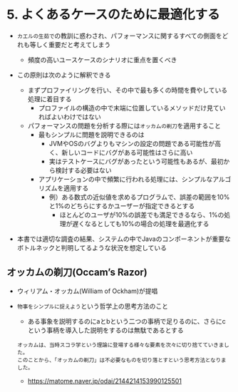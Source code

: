 # 5. よくあるケースのために最適化する

* `カエルの生茹で`の教訓に惑わされ、パフォーマンスに関するすべての側面をどれも等しく重要だと考えてしまう
  * 頻度の高いユースケースのシナリオに重点を置くべき

* この原則は次のように解釈できる
  * まずプロファイリングを行い、その中で最も多くの時間を費やしている処理に着目する
    * プロファイルの構造の中で末端に位置しているメソッドだけ見ていればよいわけではない
  * パフォーマンスの問題を分析する際には`オッカムの剃刀`を適用すること
    * 最もシンプルに問題を説明できるのは
      * JVMやOSのバグよりもマシンの設定の問題である可能性が高く、新しいコードにバグがある可能性はさらに高い
      * 実はテストケースにバグがあったという可能性もあるが、最初から検討する必要はない
    * アプリケーションの中で頻繁に行われる処理には、シンプルなアルゴリズムを適用する
      * 例）ある数式の近似値を求めるプログラムで、誤差の範囲を10%と1%のどちらにするかユーザーが指定できるとする
        * ほとんどのユーザが10%の誤差でも満足できるなら、1%の処理が遅くなるとしても10%の場合の処理を最適化する

* 本書では適切な調査の結果、システムの中でJavaのコンポーネントが重要なボトルネックと判明してるような状況を想定している

## オッカムの剃刀(Occam’s Razor)

* ウィリアム・オッカム(William of Ockham)が提唱

* `物事をシンプルに捉えよう`という哲学上の思考方法のこと
  * ある事象を説明するのにaとbという二つの事柄で足りるのに、さらにcという事柄を導入した説明をするのは無駄であるとする
  ``` doc
  オッカムは、当時スコラ学という理論に登場する様々な要素を次々に切り捨てていきました。
  このことから、「オッカムの剃刀」は不必要なものを切り落とすという思考方法となりました。
  ```
  * <https://matome.naver.jp/odai/2144214153990125501>